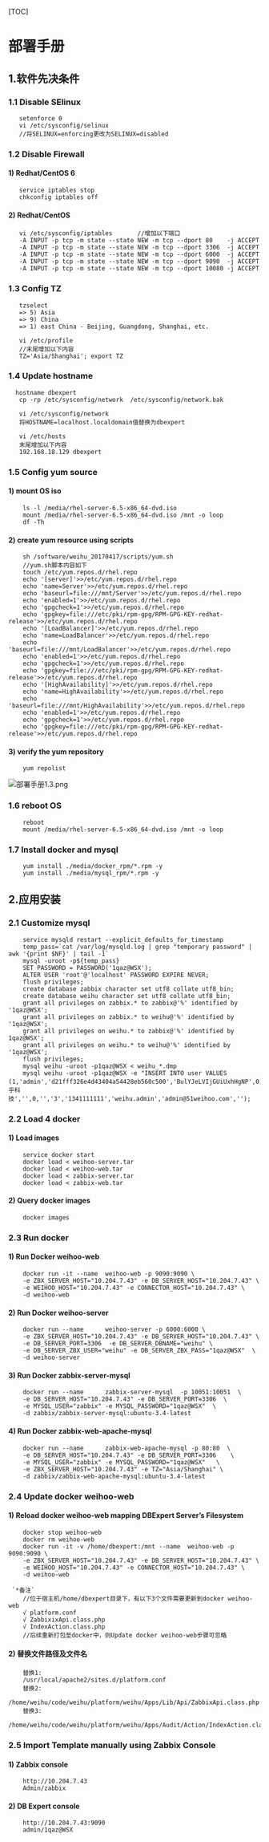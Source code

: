 [TOC]

#  部署手册
##  1.软件先决条件

### 1.1 Disable SElinux

       setenforce 0
	   vi /etc/sysconfig/selinux
	   //将SELINUX=enforcing更改为SELINUX=disabled

### 1.2 Disable Firewall

#### 1)	Redhat/CentOS 6
	   service iptables stop
	   chkconfig iptables off
	  	   
####   2)	Redhat/CentOS
	   vi /etc/sysconfig/iptables       //增加以下端口
	   -A INPUT -p tcp -m state --state NEW -m tcp --dport 80    -j ACCEPT
	   -A INPUT -p tcp -m state --state NEW -m tcp --dport 3306  -j ACCEPT
	   -A INPUT -p tcp -m state --state NEW -m tcp --dport 6000  -j ACCEPT
	   -A INPUT -p tcp -m state --state NEW -m tcp --dport 9090  -j ACCEPT
	   -A INPUT -p tcp -m state --state NEW -m tcp --dport 10080 -j ACCEPT
	   
### 1.3 Config TZ

       tzselect
	   => 5) Asia
	   => 9) China
	   => 1) east China - Beijing, Guangdong, Shanghai, etc.
	   
	   vi /etc/profile
	   //末尾增加以下内容
	   TZ='Asia/Shanghai'; export TZ
	   

### 1.4 Update hostname

      hostname dbexpert
	   cp -rp /etc/sysconfig/network  /etc/sysconfig/network.bak
	    
	   vi /etc/sysconfig/network
	   将HOSTNAME=localhost.localdomain值替换为dbexpert
	   
	   vi /etc/hosts
	   末尾增加以下内容
	   192.168.18.129 dbexpert
	  
 
###  1.5 Config yum source

####      1)	mount OS iso
        ls -l /media/rhel-server-6.5-x86_64-dvd.iso
        mount /media/rhel-server-6.5-x86_64-dvd.iso /mnt -o loop
        df -Th
      
####      2)	create yum resource using scripts
        sh /software/weihu_20170417/scripts/yum.sh
        //yum.sh脚本内容如下
        touch /etc/yum.repos.d/rhel.repo
        echo '[server]'>>/etc/yum.repos.d/rhel.repo
        echo 'name=Server'>>/etc/yum.repos.d/rhel.repo
        echo 'baseurl=file:///mnt/Server'>>/etc/yum.repos.d/rhel.repo
        echo 'enabled=1'>>/etc/yum.repos.d/rhel.repo
        echo 'gpgcheck=1'>>/etc/yum.repos.d/rhel.repo
        echo 'gpgkey=file:///etc/pki/rpm-gpg/RPM-GPG-KEY-redhat-release'>>/etc/yum.repos.d/rhel.repo
        echo '[LoadBalancer]'>>/etc/yum.repos.d/rhel.repo
        echo 'name=LoadBalancer'>>/etc/yum.repos.d/rhel.repo
        echo 'baseurl=file:///mnt/LoadBalancer'>>/etc/yum.repos.d/rhel.repo
        echo 'enabled=1'>>/etc/yum.repos.d/rhel.repo
        echo 'gpgcheck=1'>>/etc/yum.repos.d/rhel.repo
        echo 'gpgkey=file:///etc/pki/rpm-gpg/RPM-GPG-KEY-redhat-release'>>/etc/yum.repos.d/rhel.repo
        echo '[HighAvailability]'>>/etc/yum.repos.d/rhel.repo
        echo 'name=HighAvailability'>>/etc/yum.repos.d/rhel.repo
        echo 'baseurl=file:///mnt/HighAvailability'>>/etc/yum.repos.d/rhel.repo
        echo 'enabled=1'>>/etc/yum.repos.d/rhel.repo
        echo 'gpgcheck=1'>>/etc/yum.repos.d/rhel.repo
        echo 'gpgkey=file:///etc/pki/rpm-gpg/RPM-GPG-KEY-redhat-release'>>/etc/yum.repos.d/rhel.repo
      
####      3)	verify the yum repository
        yum repolist
![部署手册1.3.png](https://i.loli.net/2018/06/26/5b31a4b08b811.png)

### 1.6 reboot OS
        reboot
        mount /media/rhel-server-6.5-x86_64-dvd.iso /mnt -o loop  
	  
### 1.7 Install docker and mysql
	    yum install ./media/docker_rpm/*.rpm -y
        yum install ./media/mysql_rpm/*.rpm -y


## 2.应用安装
### 2.1 Customize mysql

        service mysqld restart --explicit_defaults_for_timestamp
        temp_pass=`cat /var/log/mysqld.log | grep "temporary password" | awk '{print $NF}' | tail -1`
        mysql -uroot -p${temp_pass} 
        SET PASSWORD = PASSWORD('1qaz@WSX');
        ALTER USER 'root'@'localhost' PASSWORD EXPIRE NEVER;
        flush privileges;
        create database zabbix character set utf8 collate utf8_bin;
        create database weihu character set utf8 collate utf8_bin;
        grant all privileges on zabbix.* to zabbix@'%' identified by '1qaz@WSX';
        grant all privileges on zabbix.* to weihu@'%' identified by '1qaz@WSX';
        grant all privileges on weihu.* to zabbix@'%' identified by 1qaz@WSX';
        grant all privileges on weihu.* to weihu@'%' identified by '1qaz@WSX';
        flush privileges;       
        mysql weihu -uroot -p1qaz@WSX < weihu_*.dmp
        mysql weihu -uroot -p1qaz@WSX -e "INSERT INTO user VALUES (1,'admin','d21fff326e4d43404a54428eb560c500','BulYJeLVIjGUiUxhHgNP',0,3,NULL,'1473123539','weihu','维乎科技','',0,'','3','1341111111','weihu.admin','admin@51weihoo.com','');

		
### 2.2 Load 4 docker  
####      1) Load images
        service docker start
        docker load < weihoo-server.tar
        docker load < weihoo-web.tar
        docker load < zabbix-server.tar
        docker load < zabbix-web.tar 
		
####      2)	Query docker images
        docker images
       

### 2.3 Run docker
####      1)	Run Docker weihoo-web
        docker run -it --name  weihoo-web -p 9090:9090 \
        -e ZBX_SERVER_HOST="10.204.7.43" -e DB_SERVER_HOST="10.204.7.43" \
        -e WEIHOO_HOST="10.204.7.43" -e CONNECTOR_HOST="10.204.7.43" \
        -d weihoo-web


####      2)	Run Docker weihoo-server
        docker run --name      weihoo-server -p 6000:6000 \
        -e ZBX_SERVER_HOST="10.204.7.43" -e DB_SERVER_HOST="10.204.7.43" \
        -e DB_SERVER_PORT=3306  -e DB_SERVER_DBNAME="weihu" \
        -e DB_SERVER_ZBX_USER="weihu" -e DB_SERVER_ZBX_PASS="1qaz@WSX"  \
        -d weihoo-server
		
####      3)	Run Docker zabbix-server-mysql
        docker run --name      zabbix-server-mysql  -p 10051:10051  \
        -e DB_SERVER_HOST="10.204.7.43" -e DB_SERVER_PORT=3306  \
        -e MYSQL_USER="zabbix" -e MYSQL_PASSWORD="1qaz@WSX"  \
        -d zabbix/zabbix-server-mysql:ubuntu-3.4-latest

####      4)	Run Docker zabbix-web-apache-mysql
        docker run --name      zabbix-web-apache-mysql -p 80:80  \
        -e DB_SERVER_HOST="10.204.7.43" -e DB_SERVER_PORT=3306    \
        -e MYSQL_USER="zabbix" -e MYSQL_PASSWORD="1qaz@WSX"   \
        -e ZBX_SERVER_HOST="10.204.7.43" -e TZ="Asia/Shanghai" \
        -d zabbix/zabbix-web-apache-mysql:ubuntu-3.4-latest

		
### 2.4 Update docker weihoo-web  
####     1)	Reload docker weihoo-web mapping DBExpert Server’s     Filesystem
        docker stop weihoo-web
        docker rm weihoo-web
        docker run -it -v /home/dbexpert:/mnt --name  weihoo-web -p 9090:9090 \
        -e ZBX_SERVER_HOST="10.204.7.43" -e DB_SERVER_HOST="10.204.7.43" \
        -e WEIHOO_HOST="10.204.7.43" -e CONNECTOR_HOST="10.204.7.43" \
        -d weihoo-web

     `*备注`
        //位于宿主机/home/dbexpert目录下，有以下3个文件需要更新到docker weihoo-web
        √ platform.conf
        √ ZabbixixApi.class.php
        √ IndexAction.class.php
        //后续重新打包至docker中，则Update docker weihoo-web步骤可忽略

####      2) 替换文件路径及文件名
        替换1:
        /usr/local/apache2/sites.d/platform.conf
        替换2:
        /home/weihu/code/weihu/platform/weihu/Apps/Lib/Api/ZabbixApi.class.php
        替换3:
        /home/weihu/code/weihu/platform/weihu/Apps/Audit/Action/IndexAction.class.php
	 
### 2.5 Import Template manually using Zabbix Console 
####      1) Zabbix console
        http://10.204.7.43
        Admin/zabbix
 
####      2) DB Expert console
        http://10.204.7.43:9090
        admin/1qaz@WSX

    
   
   
   
	   